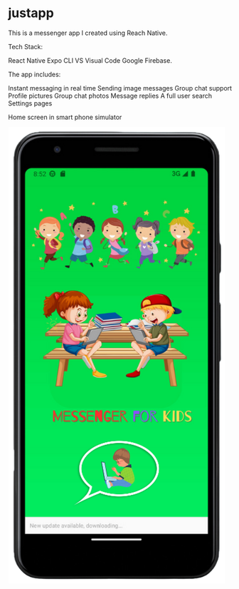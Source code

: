 # justapp

This is a messenger app I created using Reach Native. 

Tech Stack:

React Native
Expo CLI
VS Visual Code
Google Firebase.

The app includes:

Instant messaging in real time
Sending image messages
Group chat support
Profile pictures
Group chat photos
Message replies
A full user search
Settings pages


Home screen in smart phone simulator

![Alt text](image.png)
   